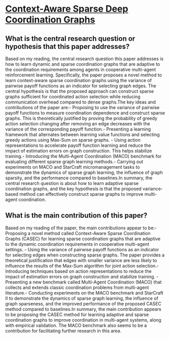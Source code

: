 # [Context-Aware Sparse Deep Coordination Graphs](https://arxiv.org/abs/2106.02886v3)

## What is the central research question or hypothesis that this paper addresses?

Based on my reading, the central research question this paper addresses is how to learn dynamic and sparse coordination graphs that are adaptive to the coordination requirements among agents in cooperative multi-agent reinforcement learning. Specifically, the paper proposes a novel method to learn context-aware sparse coordination graphs using the variance of pairwise payoff functions as an indicator for selecting graph edges. The central hypothesis is that the proposed approach can construct sparse graphs sufficient for coordinated action selection while reducing communication overhead compared to dense graphs.The key ideas and contributions of the paper are:- Proposing to use the variance of pairwise payoff functions to measure coordination dependence and construct sparse graphs. This is theoretically justified by proving the probability of greedy action selection changing after removing an edge decreases with the variance of the corresponding payoff function.- Presenting a learning framework that alternates between learning value functions and selecting greedy actions using Max-Sum on sparse graphs. - Using action representations to accelerate payoff function learning and reduce the impact of estimation errors on graph construction. This helps stabilize training.- Introducing the Multi-Agent Coordination (MACO) benchmark for evaluating different sparse graph learning methods.- Carrying out experiments on MACO and StarCraft micromanagement tasks to demonstrate the dynamics of sparse graph learning, the influence of graph sparsity, and the performance compared to baselines.In summary, the central research question is about how to learn adaptive sparse coordination graphs, and the key hypothesis is that the proposed variance-based method can effectively construct sparse graphs to improve multi-agent coordination.


## What is the main contribution of this paper?

Based on my reading of the paper, the main contributions appear to be:- Proposing a novel method called Context-Aware Sparse Coordination Graphs (CASEC) for learning sparse coordination graphs that are adaptive to the dynamic coordination requirements in cooperative multi-agent settings. - Using the variance of pairwise payoff functions as an indicator for selecting edges when constructing sparse graphs. The paper provides a theoretical justification that edges with smaller variance are less likely to influence the results of the Max-Sum algorithm for joint action selection.- Introducing techniques based on action representations to reduce the impact of estimation errors on graph construction and stabilize training. - Presenting a new benchmark called Multi-Agent Coordination (MACO) that collects and extends classic coordination problems from multi-agent literature.- Conducting experiments on the MACO benchmark and StarCraft II to demonstrate the dynamics of sparse graph learning, the influence of graph sparseness, and the improved performance of the proposed CASEC method compared to baselines.In summary, the main contribution appears to be proposing the CASEC method for learning adaptive and sparse coordination graphs to improve coordination in multi-agent systems, along with empirical validation. The MACO benchmark also seems to be a contribution for facilitating further research in this area.
